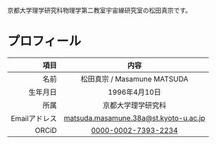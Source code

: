 京都大学理学研究科物理学第二教室宇宙線研究室の松田真宗です。

# プロフィール

|項目|内容|
|----:|:----:|
|名前|松田真宗 / Masamune MATSUDA|
|生年月日|1996年4月10日|
|所属|京都大学理学研究科|
|Emailアドレス|matsuda.masamune.38a@st.kyoto-u.ac.jp|
|ORCiD|[0000-0002-7393-2234](https://orcid.org/0000-0002-7393-2234)|